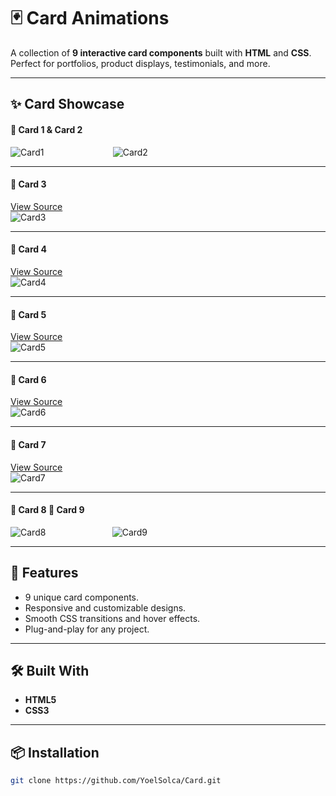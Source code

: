 # 🃏 Card Animations

A collection of **9 interactive card components** built with **HTML** and **CSS**.  
Perfect for portfolios, product displays, testimonials, and more.

---
## ✨ Card Showcase

#### 🔳 Card 1 & Card 2  
![Card1](https://github.com/user-attachments/assets/ae263075-0689-403f-a7fd-1f90722c0161) &nbsp;&nbsp;&nbsp;&nbsp;&nbsp;&nbsp;&nbsp;&nbsp;&nbsp;&nbsp;&nbsp;&nbsp;&nbsp;&nbsp;&nbsp;&nbsp;&nbsp;&nbsp;&nbsp;&nbsp;&nbsp;&nbsp;&nbsp;&nbsp;&nbsp;&nbsp; ![Card2](https://github.com/user-attachments/assets/5211e8ce-ba3c-4de9-a526-71a84a6803bb)  

---

#### 🔳 Card 3  
[View Source](https://github.com/YoelSolca/Card/tree/main/Card3)  
![Card3](https://github.com/user-attachments/assets/1f2735bf-054b-48ec-9341-1c3d832f4559)

---

#### 🔳 Card 4  
[View Source](https://github.com/YoelSolca/Card/tree/main/Card4)  
![Card4](https://github.com/user-attachments/assets/8e1a10a7-cf0f-4de7-8485-c617423e4adb)

---

#### 🔳 Card 5  
[View Source](https://github.com/YoelSolca/Card/tree/main/Card5)  
![Card5](https://github.com/user-attachments/assets/d6f0c0a0-fba5-4610-a411-a99c791763ce)

---

#### 🔳 Card 6  
[View Source](https://github.com/YoelSolca/Card/tree/main/Card6)  
![Card6](https://github.com/user-attachments/assets/71d30715-68f8-4475-8525-9e6a932a9a9c)

---

#### 🔳 Card 7  
[View Source](https://github.com/YoelSolca/Card/tree/main/Card7)  
![Card7](https://github.com/user-attachments/assets/312a9338-ffde-46b3-ac88-b0e09920d0b6)

---
#### 🔳 Card 8 🔳 Card 9
![Card8](https://github.com/user-attachments/assets/3eeabbf3-b0cc-4206-b861-068e21875fc8) &nbsp;&nbsp;&nbsp;&nbsp;&nbsp;&nbsp;&nbsp;&nbsp;&nbsp;&nbsp;&nbsp;&nbsp;&nbsp;&nbsp;&nbsp;&nbsp;&nbsp;&nbsp;&nbsp;&nbsp;&nbsp;&nbsp;&nbsp;&nbsp;&nbsp; ![Card9](https://github.com/user-attachments/assets/3a348264-04a1-4adc-a747-c30b534277b2)

---

## 🚀 Features
- 9 unique card components.
- Responsive and customizable designs.
- Smooth CSS transitions and hover effects.
- Plug-and-play for any project.

---

## 🛠️ Built With
- **HTML5**
- **CSS3**
---

## 📦 Installation
```bash
git clone https://github.com/YoelSolca/Card.git
